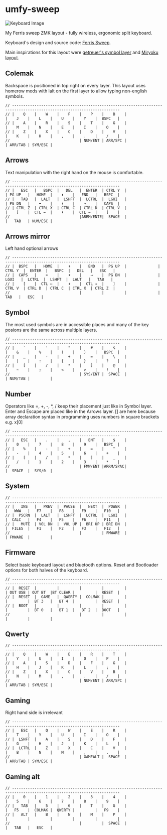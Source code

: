 # umfy-sweep
 
![Keyboard Image](./images/keyboard.jpg?raw=true "keyboard")

My Ferris sweep ZMK layout - fully wireless, ergonomic split keyboard.


Keyboard's design and source code: [Ferris Sweep](https://github.com/davidphilipbarr/Sweep).

Main inspirations for this layout were [getreuer's symbol layer](https://getreuer.info/posts/keyboards/symbol-layer/index.html#my-symbol-layer) and [Miryoku layout](https://github.com/manna-harbour/miryoku).

## Colemak
Backspace is positioned in top right on every layer.
This layout uses homerow mods with lalt on the first layer to allow typing non-english symbols.

```
// ----------------------------------------------------------------------------------------------------------------------
// |    Q    |    W    |    F    |    P    |    B    |                |    J    |    L    |    U    |    Y    |  BSPC   |
// |    A    |    R    |    S    |    T    |    G    |                |    M    |    N    |    E    |    I    |    O    |
// |    Z    |    X    |    C    |    D    |    V    |                |    K    |    H    |    ,    |    .    |    /    |
//                               | NUM/ENT | ARR/SPC |                | ARR/TAB | SYM/ESC |
```
## Arrows
Text manipulation with the right hand on the mouse is comfortable.
```
// ----------------------------------------------------------------------------------------------------------------------
// |   ESC   |   BSPC  |   DEL   |  ENTER  | CTRL Y  |                | PG UP   |   HOME  |    ⬆    |   END   |   BSPC  |
// |   TAB   |  LALT   |  LSHFT  |  LCTRL  |  LGUI   |                | PG DN   |    ⬅    |    ⬇    |    →    |   CAPS  |
// | CTRL Z  | CTRL X  | CTRL C  | CTRL D  | CTRL V  |                |    [    |  CTL ←  |    ⬇    |  CTL →  |    ]    |
//                               |ARRM/ENTE|  SPACE  |                |   TAB   | NUM/ESC |
```
## Arrows mirror
Left hand optional arrows
```
// ----------------------------------------------------------------------------------------------------------------------
// |  BSPC   |   HOME  |    ⬆    |   END   |  PG UP  |				| CTRL Y  |  ENTER  |   BSPC  |   DEL   |   ESC   |
// |  CAPS   |    ⬅    |    ⬇    |    →    |  PG DN  |				|  LGUI   |  LCTRL  |  LSHFT  |  LALT   |   TAB   |
// |    [    |  CTL ←  |    ⬇    |  CTL →  |    ]    |				| CTRL V  | CTRL D  | CTRL C  | CTRL X  | CTRL Z  |
//                               |         |         |				|   TAB   |   ESC   |
```
## Symbol
The most used symbols are in accessible places and many of the key posions are the same across multiple layers.
```		
// ----------------------------------------------------------------------------------------------------------------------
// |    `    |    '    |    "    |    #    |    $    |                |    &    |    %    |    (    |    )    |   BSPC  |
// |    _    |    -    |    +    |    =    |    \    |                |    |    |    :    |    {    |    }    |    ?    |
// |    [    |    /    |    *    |    ]    |    @    |                |    ~    |    ;    |    <    |    >    |    !    |
//                               | SYS/ENT |  SPACE  |                | NUM/TAB |         | 
```
## Number
Operators like =, +, -, *, / keep their placement just like in Symbol layer.
Enter and Escape are placed like in the Arrows layer.
[] are here because array declaration syntax in programming uses numbers in square brackets e.g. x[0]
```	
// ----------------------------------------------------------------------------------------------------------------------
// |   ESC   |    .    |    ,    |   ENT   |    $    |                |    0    |    7    |    8    |    9    |   BSPC  |
// |    %    |    -    |    +    |    =    |    ^    |                |    -    |    4    |    5    |    6    |    +    |
// |    [    |    /    |    *    |    ]    |    _    |                |    /    |    1    |    2    |    3    |    *    |
//                               | FMW/ENT |ARRM/SPAC|                |  SPACE  |  SYS/0  |
```
## System
```       
// ----------------------------------------------------------------------------------------------------------------------
// |   INS   |   PREV  |  PAUSE  |   NEXT  |  POWER  |                |   WWW   |   F7    |   F8    |   F9    |   F10   |
// |  PSCRN  |  LALT   |  LSHFT  |  LCTRL  |  LGUI   |                |  CALC   |   F4    |   F5    |   F6    |   F11   |
// |   MUTE  | VOL DN  |  VOL UP |  BRI UP | BRI DN  |                |  FILES  |   F1    |   F2    |   F3    |   F12   |
//                               |         | FMWARE  |                | FMWARE  |         |
```
## Firmware
Select basic keyboard layout and bluetooth options. Reset and Bootloader options for both halves of the keyboard.
```
// ----------------------------------------------------------------------------------------------------------------------
// |  RESET  |         |         |         |         |                | OUT USB | OUT BT  |BT CLEAR |         |  RESET  |
// |  RESET  |  GAME   |  QWERTY |  COLMAK |         |                |         |  BT 3   |   BT 4  |         |  RESET  |
// |  BOOT   |         |         |         |         |                |         |  BT 0   |   BT 1  |   BT 2  |  BOOT   |
//                               |         |         |                |         |         |
```

## Qwerty
```
// ----------------------------------------------------------------------------------------------------------------------
// |    Q    |    W    |    E    |    R    |    T    |                |    Y    |    U    |    I    |    O    |    P    |
// |    A    |    S    |    D    |    F    |    G    |                |    H    |    J    |    K    |    L    |    ;    |
// |    Z    |    X    |    C    |    V    |    B    |                |    N    |    M    |    ,    |    .    |    /    |
//                               | NUM/ENT | ARR/SPC |                | ARR/TAB | SYM/ESC |
```
## Gaming
Right hand side is irrelevant
```
// ----------------------------------------------------------------------------------------------------------------------
// |   ESC   |    Q    |    W    |    E    |    R    |                |    T    |    Y    |    U    |    I    |    O    |
// |  LSHFT  |    A    |    S    |    D    |    F    |                |    G    |    H    |    J    |    K    |    L    |
// |  LCTRL  |    Z    |    X    |    C    |    V    |                |    B    |    N    |    M    |    ,    |    .    |
//                               | GAMEALT |  SPACE  |                | ARR/TAB | SYM/ESC |
```
## Gaming alt
```
// ----------------------------------------------------------------------------------------------------------------------
// |    0    |    1    |    2    |    3    |    4    |                |    5    |    6    |    7    |    8    |    9    |
// |   TAB   |    5    |    6    |    T    |    G    |                |   F5    |  COLMAK |  QWERTY |         |   F9    |
// |   ALT   |    B    |    N    |    M    |    P    |                |         |         |         |         |         |
//                               |         |  SPACE  |                |   TAB   |   ESC   |
```
